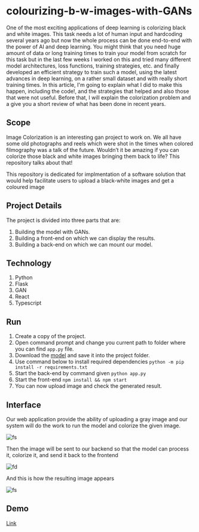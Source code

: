 # colourizing-b-w-images-with-GANs

One of the most exciting applications of deep learning is colorizing black and white images. This task needs a lot of human input and hardcoding several years ago but now the whole process can be done end-to-end with the power of AI and deep learning. You might think that you need huge amount of data or long training times to train your model from scratch for this task but in the last few weeks I worked on this and tried many different model architectures, loss functions, training strategies, etc. and finally developed an efficient strategy to train such a model, using the latest advances in deep learning, on a rather small dataset and with really short training times. In this article, I'm going to explain what I did to make this happen, including the code!, and the strategies that helped and also those that were not useful. Before that, I will explain the colorization problem and a give you a short review of what has been done in recent years. 


## Scope

Image Colorization is an interesting gan project to work on. We all have some old photographs and reels which were shot in the times when colored filmography was a talk of the future. Wouldn’t it be amazing if you can colorize those black and white images bringing them back to life? This repository talks about that! 

This repository is dedicated for implmentation of a software solution that would help facilitate users to upload a black-white images and get a coloured image 

## Project Details
The project is divided into three parts that are:
1. Building the model with GANs.
2. Building a front-end on which we can display the results.
3. Building a back-end on which we can mount our model.

## Technology
1. Python
2. Flask
3. GAN
4. React
5. Typescript

## Run
1. Create a copy of the project.
2. Open command prompt and change you current path to folder where you can find `app.py` file.
3. Download the [model](https://drive.google.com/drive/folders/1VhotvmQcCcPtLSGMyLe5LoDXkMC0F8Ql) and save it into the project folder.
4. Use command below to install required dependencies `python -m pip install -r requirements.txt`
5. Start the back-end by command given `python app.py`
6. Start the front-end `npm install && npm start`
7. You can now upload image and check the generated result.

## Interface

Our web application provide the ability of uploading a gray image and our system will do the work to run the model and colorize the given image.

![fs](https://i.ibb.co/NxbGScW/Screenshot-2022-12-05-at-15-56-33.png)


Then the image will be sent to our backend so that the model can process it, colorize it, and send it back to the frontend

![fd](https://i.ibb.co/sRRtm40/Screenshot-2022-12-05-at-15-57-09.png)


And this is how the resulting image appears

![fs](https://i.ibb.co/QDx2Gkf/Screenshot-2022-12-05-at-15-57-26.png)


## Demo
[Link](https://www.loom.com/share/c7e975e6618a4d31975fb6ba04f110cb)
